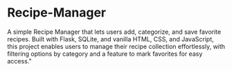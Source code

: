 # Recipe-Manager
A simple Recipe Manager that lets users add, categorize, and save favorite recipes. Built with Flask, SQLite, and vanilla HTML, CSS, and JavaScript, this project enables users to manage their recipe collection effortlessly, with filtering options by category and a feature to mark favorites for easy access."
